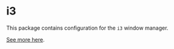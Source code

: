 # i3

This package contains configuration for the `i3` window manager.

[See more here](https://i3wm.org/).
